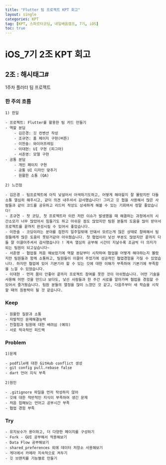 ```yaml
---
title: "Flutter 팀 프로젝트 KPT 회고"
layout: single
categories: KPT
tag: [KPT, 스파르타코딩, 내일배움캠프, 7기, iOS]
toc: true
---
```



# iOS_7기 2조 KPT 회고

## 2조 : 해시태그#

1주차 플러터 팀 프로젝트

### 한 주의 흐름
    
    1) 한일
    
    - 프로젝트: Flutter를 활용한 팀 카드 만들기
    - 역할 분담
        - 김은경: 깃 컨벤션 작성
        - 조규연: 홈 페이지 구현(버튼)
        - 이한솔: 와이어프레임
        - 이대현: UI 구현 (피그마)
        - 서준영: 모델 구현
    - 공통 분담
        - 개인 페이지 구현
        - 공통 UI 디자인 맞추기
        - 원활한 소통 (QA)
    
    2) 느낀점
    
    - 김은경 - 팀프로젝트에 아직 낯설어서 어색하기도하고, 어떻게 해야할지 잘 몰랐지만 다들 소통 열심히 해주시고, 같이 의견 내주셔서 감사했습니다! 그리고 깃 헙을 사용해서 많은 사람들과 같이 코드를 공유하고 리드미 작성도 상세하게 해볼 수 있는 기회여서 정말 좋았습니다!
    - 조규연 - 첫 코딩, 첫 프로젝트라 이런 저런 이슈가 발생했을 때 해결하는 과정에서의 시간소모가 너무 많았어서 힘들기도 하고 아쉬운 점도 많았지만 팀원 분들의 도움을 많이 받아서 프로젝트를 끝까지 완성시킬 수 있어서 좋았습니다.
    - 이한솔 - 코딩이라는 분야를 접한지 일주일밖에 안돼서 모르는게 많은 상태로 참여해서 팀원들에게 많은 도움이 못된거같아 아쉬웠습니다. 첫 협업이라 낯선 부분도 많았지만 끝까지 다들 잘 이끌어주셔서 감사했습니다 ! 계속 열심히 공부해 시간이 지날수록 조금씩 더 의지가 되는 팀원이 되고싶습니다~
    - 서준영 - 협업을 처음 해보았기에 역할 분담부터 시작하여 협업을 어떻게 해야하는지 몰랐지만 팀원들과 함께 소통하고, 팀원들이 이끌어 주었기에 성공적인 협업경험을 가질 수 있었습니다. 하지만 협업에 있어 기본기라 할 수 있는 깃에 대한 이해가 부족하여 기본기에 부족함을 느낄 수 있었습니다.
    - 이대현 - 먼저 몸이 안좋아 끝까지 프로젝트 참여를 못한 것이 아쉬웠습니다. 어떤 기술을 사용해 어떤 것을 만드냐 보다도, 낯선 사람들과 한 주간 서로를 알아가며 협업을 경험할 수 있어서 즐거웠습니다. 팀원 분들의 열정을 많이 느꼈던 것 같고, 다음주부터 새 학습을 시작할 때의 원동력이 될 것 같습니다.

### Keep
    - 원활한 질문과 소통
    - 자발적인 문제해결능력
    - 친절함과 팀원에 대한 배려심 (예의)
    - 서로 적극적인 피드백

### Problem
    
    1)문제
    
    - podfile에 대한 GitHub conflict 생성
    - git config pull.rebase false
    - dart 언어 지식 부족
    
    2)원인
    
    - .gitignore 파일을 먼저 작성하지 않아
    - 깃에 대한 적반적인 지식이 부족하여 생긴 문제
    - 처음 접해보는 언어고 공부시간 부족
    - 협업 경험 부족

### Try
    - 유지보수가 용이하고, 더 다양한 페이지를 구성하기
    - Fork - GUI 공부해서 적용해보기
    - Data Flow 공부해보기
    - shared_preferences 외에 데이터 저장소 사용해보기
    - 게더에서 카메라 지속적으로 켜두기
    - 깃 브랜치를 기능별로 만들기
